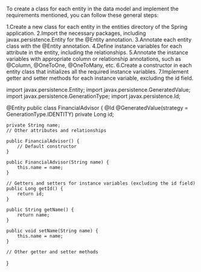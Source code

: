To create a class for each entity in the data model and implement the requirements mentioned, you can follow these general steps:

1.Create a new class for each entity in the entities directory of the Spring application.
2.Import the necessary packages, including javax.persistence.Entity for the @Entity annotation.
3.Annotate each entity class with the @Entity annotation.
4.Define instance variables for each attribute in the entity, including the relationships.
5.Annotate the instance variables with appropriate column or relationship annotations, such as @Column, @OneToOne, @OneToMany, etc.
6.Create a constructor in each entity class that initializes all the required instance variables.
7.Implement getter and setter methods for each instance variable, excluding the id field.

import javax.persistence.Entity;
import javax.persistence.GeneratedValue;
import javax.persistence.GenerationType;
import javax.persistence.Id;

@Entity
public class FinancialAdvisor {
    @Id
    @GeneratedValue(strategy = GenerationType.IDENTITY)
    private Long id;
    
    private String name;
    // Other attributes and relationships
    
    public FinancialAdvisor() {
        // Default constructor
    }
    
    public FinancialAdvisor(String name) {
        this.name = name;
    }
    
    // Getters and setters for instance variables (excluding the id field)
    public Long getId() {
        return id;
    }

    public String getName() {
        return name;
    }

    public void setName(String name) {
        this.name = name;
    }

    // Other getter and setter methods
}

